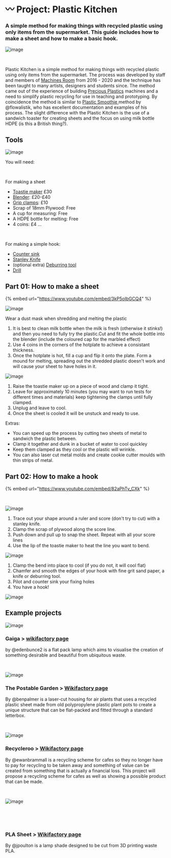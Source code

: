 # 〰 Project: Plastic Kitchen
### A simple method for making things with recycled plastic using only items from the supermarket. This guide includes how to make a sheet and how to make a basic hook.

![image](https://wikifactory.com/files/RmlsZTo0NzIxMjk=)

​

Plastic Kitchen is a simple method for making things with recycled plastic using only items from the supermarket. The process was developed by staff and members of [Machines Room](https://www.instagram.com/machinesroom/?hl=en) from 2016 - 2020 and the technique has been taught to many artists, designers and students since. The method came out of the experience of building [Precious Plastics](https://preciousplastic.com) machines and a need to simplify plastic recycling for use in teaching and prototyping. By coincidence the method is similar to [Plastic Smoothie ](https://plasticsmoothie.com) method by @flowalistik, who has excellent documentation and examples of his process. The slight difference with the Plastic Kitchen is the use of a sandwich toaster for creating sheets and the focus on using milk bottle HDPE (is this a British thing?).

## Tools

![image](https://wikifactory.com/files/RmlsZTo0NzIxMzQ=)

You will need:

​

For making a sheet

* [Toastie maker](https://bit.ly/32Oot0j) £30
* [Blender](https://bit.ly/2WeYwET): £20-£40
* [Grip clamps](https://www.zoro.co.uk/shop/hand-tools/quick-clamps/mini-quick-grip-clamps-12%22%2F300mm-pack-of-2/p/ZT1257123X?targetid=pla-954324910543\&loc\_physical\_ms=9045882\&dev=c\&gclid=CjwKCAiAkan9BRAqEiwAP9X6Uf7FgezZN7fUBtIf5h8vIVJ9V3y\_LM2QJ5JoqxSDChZ8kcEx9ih6FRoC9q8QAvD\_BwE): £10
* Scrap of 18mm Plywood: Free
* A cup for measuring: Free
* A HDPE bottle for melting: Free
* 4 coins: £4 ...

​

For making a simple hook:

* [Counter sink](https://www.screwfix.com/p/erbauer-countersink-12-7-x-70mm/86157?tc=FB4)
* [Stanley Knife](https://uk.rs-online.com/web/p/safety-knives/2035159?cm\_mmc=UK-PLA-DS3A-\_-google-\_-PLA\_UK\_EN\_Hand\_Tools\_Whoop-\_-Safety+Knives\_Whoop+%282%29-\_-2035159\&matchtype=\&aud-827186183886:pla-303702658507\&gclid=CjwKCAiAkan9BRAqEiwAP9X6Ue2mAitgQ11maPaVHTbk8\_ZJiyd4zXE1pnkJOn0uDNkqs4rOkfPBgBoC6ncQAvD\_BwE\&gclsrc=aw.ds)
* (optional extra) [Deburring tool](https://uk.rs-online.com/web/p/deburring-tools/1230915?cm\_mmc=UK-PLA-DS3A-\_-google-\_-PLA\_UK\_EN\_Hand\_Tools\_Whoop-\_-Deburring+Tools\_Whoop-\_-1230915\&matchtype=\&aud-827186183686:pla-339282884860\&gclid=CjwKCAiAkan9BRAqEiwAP9X6UXWKCbeBcEEfFevmM0CcF97TjQac4HXAhz3wYVOYDDv7riNUgBiO7RoCY4wQAvD\_BwE\&gclsrc=aw.ds)
* [Drill](https://www.diy.com/departments/dewalt-xr-10-8v-1-3ah-li-ion-cordless-drill-driver-impact-driver-dck211c2-bqgb/861854\_BQ.prd?storeId=1346)

## Part 01: How to make a sheet

{% embed url="https://www.youtube.com/embed/3kP5oIbGCQ4" %}



![image](https://wikifactory.com/files/RmlsZTo0NzIyMDU=)

​Wear a dust mask when shredding and melting the plastic

1. It is best to clean milk bottle when the milk is fresh (otherwise it stinks!) and then you need to fully try the plastic.Cut and fit the whole bottle into the blender (include the coloured cap for the marbled effect)
2. Use 4 coins in the corners of the hotplate to achieve a consistant thickness.
3. Once the hotplate is hot, fill a cup and flip it onto the plate. Form a mound for melting, spreading out the shredded plastic doesn't work and will cause your sheet to have holes in it.

![image](https://wikifactory.com/files/RmlsZTo0NzIyMTI=)

1. Raise the toastie maker up on a piece of wood and clamp it tight.
2. Leave for approximately 10 minutes (you may want to run tests for different times and materials) keep tightening the clamps until fully clamped.
3. Unplug and leave to cool.
4. Once the sheet is cooled it will be unstuck and ready to use.

Extras:

* You can speed up the process by cutting two sheets of metal to sandwich the plastic between.
* Clamp it together and dunk in a bucket of water to cool quickley&#x20;
* Keep them clamped as they cool or the plastic will wrinkle.
* You can also laser cut metal molds and create cookie cutter moulds with thin strips of metal.

## Part 02: How to make a hook

{% embed url="https://www.youtube.com/embed/82aPhTv_CXk" %}



​

![image](https://wikifactory.com/files/RmlsZTo0NzIyMTQ=)

1. Trace out your shape around a ruler and score (don't try to cut) with a stanley knife.
2. Clamp the scrap of plywood along the score line.
3. Push down and pull up to snap the sheet. Repeat with all your score lines
4. Use the lip of the toastie maker to heat the line you want to bend.

![image](https://wikifactory.com/files/RmlsZTo0NzIyMTg=)

1. Clamp the bend into place to cool (if you do not, it will cool flat)
2. Chamfer and smooth the edges of your hook with fine grit sand paper, a knife or deburring tool.
3. Pilot and counter sink your fixing holes
4. You have a hook!

![image](https://wikifactory.com/files/RmlsZTo0NzIyMjI=)

## Example projects

![image](https://wikifactory.com/files/RmlsZTo0NzIyMjQ=)

### Gaiga > [wikifactory page](https://wikifactory.com/+othertodaystudio/gaiga)

by @edenbunce2 is a flat pack lamp which aims to visualise the creation of something desirable and beautiful from ubiquitous waste.

​

![image](https://wikifactory.com/files/RmlsZTo0NzIyMjU=)

### The Postable Garden > [Wikifactory page](https://wikifactory.com/+othertodaystudio/the-postable-garden)

By @benpalmer is a laser-cut housing for air plants that uses a recycled plastic sheet made from old polypropylene plastic plant pots to create a unique structure that can be flat-packed and fitted through a standard letterbox.

​

![image](https://wikifactory.com/files/RmlsZTo0NzIyMjc=)

### Recycleroo > [Wikifactory page](https://wikifactory.com/+othertodaystudio/recycleroo)

By @ewanbrammall is a recycling scheme for cafes so they no longer have to pay for recycling to be taken away and something of value can be created from something that is actually a financial loss. This project will propose a recycling scheme for cafes as well as showing a possible product that can be made.

​

![image](https://wikifactory.com/files/RmlsZTo0NzIyMjg=)

​

​

### PLA Sheet > [Wikifactory page](https://wikifactory.com/+othertodaystudio/pla-sheet)

By @jpoulton is a lamp shade designed to be cut from 3D printing waste PLA.
